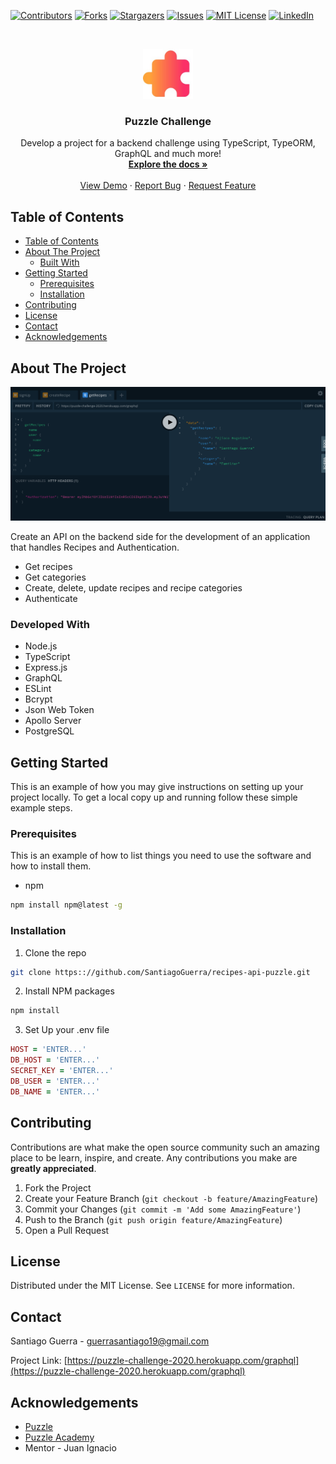 <!--
*** Thanks for checking out this README Template. If you have a suggestion that would
*** make this better, please fork the repo and create a pull request or simply open
*** an issue with the tag "enhancement".
*** Thanks again! Now go create something AMAZING! :D
-->





<!-- PROJECT SHIELDS -->
<!--
*** I'm using markdown "reference style" links for readability.
*** Reference links are enclosed in brackets [ ] instead of parentheses ( ).
*** See the bottom of this document for the declaration of the reference variables
*** for contributors-url, forks-url, etc. This is an optional, concise syntax you may use.
*** https://www.markdownguide.org/basic-syntax/#reference-style-links
-->
[![Contributors][contributors-shield]][contributors-url]
[![Forks][forks-shield]][forks-url]
[![Stargazers][stars-shield]][stars-url]
[![Issues][issues-shield]][issues-url]
[![MIT License][license-shield]][license-url]
[![LinkedIn][linkedin-shield]][linkedin-url]



<!-- PROJECT LOGO -->
<br />
<p align="center">
  <a href="https://github.com/SantiagoGuerra/recipes-api-puzzle">
    <img src="docs/logo.jpeg" alt="Logo" width="80" height="80">
  </a>

  <h3 align="center">Puzzle Challenge</h3>

  <p align="center">
    Develop a project for a backend challenge using TypeScript, TypeORM, GraphQL and much more!
    <br />
    <a href="https://github.com/SantiagoGuerra/recipes-api-puzzle"><strong>Explore the docs »</strong></a>
    <br />
    <br />
    <a href="https://puzzle-challenge-2020.herokuapp.com/graphql">View Demo</a>
    ·
    <a href="https://github.com/SantiagoGuerra/recipes-api-puzzle/issues">Report Bug</a>
    ·
    <a href="https://github.com/SantiagoGuerra/recipes-api-puzzle/issues">Request Feature</a>
  </p>
</p>



<!-- TABLE OF CONTENTS -->
## Table of Contents

- [Table of Contents](#table-of-contents)
- [About The Project](#about-the-project)
  - [Built With](#built-with)
- [Getting Started](#getting-started)
  - [Prerequisites](#prerequisites)
  - [Installation](#installation)
- [Contributing](#contributing)
- [License](#license)
- [Contact](#contact)
- [Acknowledgements](#acknowledgements)



<!-- ABOUT THE PROJECT -->
## About The Project

[![Product Name Screen Shot][product-screenshot]](#)

Create an API on the backend side for the development of an application that handles Recipes and Authentication.

* Get recipes
* Get categories
* Create, delete, update recipes and recipe categories
* Authenticate



### Developed With
* Node.js
* TypeScript
* Express.js
* GraphQL
* ESLint
* Bcrypt
* Json Web Token
* Apollo Server
* PostgreSQL

<!-- GETTING STARTED -->
## Getting Started

This is an example of how you may give instructions on setting up your project locally.
To get a local copy up and running follow these simple example steps.

### Prerequisites

This is an example of how to list things you need to use the software and how to install them.
* npm
```sh
npm install npm@latest -g
```

### Installation

1. Clone the repo
```sh
git clone https:://github.com/SantiagoGuerra/recipes-api-puzzle.git
```
2. Install NPM packages
```sh
npm install
```
3. Set Up your .env file
```ruby
HOST = 'ENTER...'
DB_HOST = 'ENTER...'
SECRET_KEY = 'ENTER...'
DB_USER = 'ENTER...'
DB_NAME = 'ENTER...'
```

<!-- CONTRIBUTING -->
## Contributing

Contributions are what make the open source community such an amazing place to be learn, inspire, and create. Any contributions you make are **greatly appreciated**.

1. Fork the Project
2. Create your Feature Branch (`git checkout -b feature/AmazingFeature`)
3. Commit your Changes (`git commit -m 'Add some AmazingFeature'`)
4. Push to the Branch (`git push origin feature/AmazingFeature`)
5. Open a Pull Request



<!-- LICENSE -->
## License

Distributed under the MIT License. See `LICENSE` for more information.


<!-- CONTACT -->
## Contact

Santiago Guerra - guerrasantiago19@gmail.com

Project Link: [https://puzzle-challenge-2020.herokuapp.com/graphql](https://puzzle-challenge-2020.herokuapp.com/graphql)



<!-- ACKNOWLEDGEMENTS -->
## Acknowledgements
* [Puzzle](thepuzzle.digital)
* [Puzzle Academy](http://academy.thepuzzle.digital/)
* Mentor - Juan Ignacio





<!-- MARKDOWN LINKS & IMAGES -->
<!-- https://www.markdownguide.org/basic-syntax/#reference-style-links -->
[contributors-shield]: https://img.shields.io/github/contributors/SantiagoGuerra/recipes-api-puzzle.svg?style=flat-square
[contributors-url]: https://github.com/SantiagoGuerra/recipes-api-puzzle/graphs/contributors
[forks-shield]: https://img.shields.io/github/forks/SantiagoGuerra/recipes-api-puzzle.svg?style=flat-square
[forks-url]: https://github.com/SantiagoGuerra/recipes-api-puzzle/network/members
[stars-shield]: https://img.shields.io/github/stars/SantiagoGuerra/recipes-api-puzzle.svg?style=flat-square
[stars-url]: https://github.com/SantiagoGuerra/recipes-api-puzzle/stargazers
[issues-shield]: https://img.shields.io/github/issues/SantiagoGuerra/recipes-api-puzzle.svg?style=flat-square
[issues-url]: https://github.com/SantiagoGuerra/recipes-api-puzzle/issues
[license-shield]: https://img.shields.io/github/license/SantiagoGuerra/recipes-api-puzzle.svg?style=flat-square
[license-url]: https://github.com/SantiagoGuerra/recipes-api-puzzle/blob/master/LICENSE.txt
[linkedin-shield]: https://img.shields.io/badge/-LinkedIn-black.svg?style=flat-square&logo=linkedin&colorB=555
[linkedin-url]: https://www.linkedin.com/in/santiago--guerra/
[product-screenshot]: docs/screenshot.png
